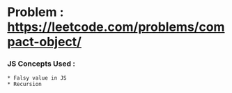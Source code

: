 # Problem : https://leetcode.com/problems/compact-object/

### JS Concepts Used :

    * Falsy value in JS
    * Recursion
